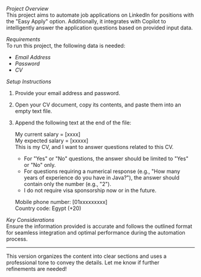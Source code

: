 *Project Overview*  
This project aims to automate job applications on LinkedIn for positions with the "Easy Apply" option. Additionally, it integrates with Copilot to intelligently answer the application questions based on provided input data.

*Requirements*  
To run this project, the following data is needed:  
- *Email Address*  
- *Password*  
- *CV*  

*Setup Instructions*  
1. Provide your email address and password.  
2. Open your CV document, copy its contents, and paste them into an empty text file.  
3. Append the following text at the end of the file:  
     
   My current salary = [xxxx]  
   My expected salary = [xxxxx]  
   This is my CV, and I want to answer questions related to this CV.  

   - For "Yes" or "No" questions, the answer should be limited to "Yes" or "No" only.  
   - For questions requiring a numerical response (e.g., "How many years of experience do you have in Java?"), the answer should contain only the number (e.g., "2").  
   - I do not require visa sponsorship now or in the future.  

   Mobile phone number: [01xxxxxxxxx]  
   Country code: Egypt (+20)  
     

*Key Considerations*  
Ensure the information provided is accurate and follows the outlined format for seamless integration and optimal performance during the automation process.

--- 

This version organizes the content into clear sections and uses a professional tone to convey the details. Let me know if further refinements are needed!
